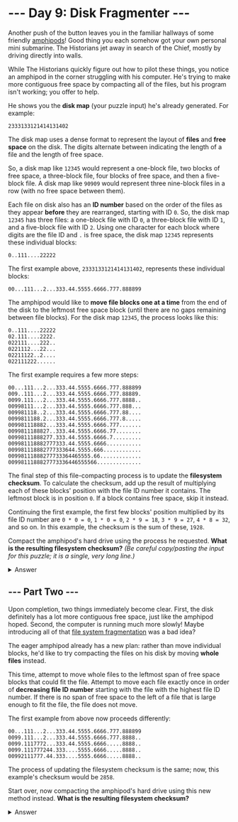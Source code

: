 # --- Day 9: Disk Fragmenter ---

Another push of the button leaves you in the familiar hallways of some
friendly [amphipods](https://adventofcode.com/2021/day/23)! Good thing you each somehow got your own personal mini
submarine. The Historians jet away in search of the Chief, mostly by driving directly into walls.

While The Historians quickly figure out how to pilot these things, you notice an amphipod in the corner struggling with
his computer. He's trying to make more contiguous free space by compacting all of the files, but his program isn't
working; you offer to help.

He shows you the **disk map** (your puzzle input) he's already generated. For example:

```
2333133121414131402
```

The disk map uses a dense format to represent the layout of **files** and **free space** on the disk. The digits
alternate between indicating the length of a file and the length of free space.

So, a disk map like `12345` would represent a one-block file, two blocks of free space, a three-block file, four blocks
of free space, and then a five-block file. A disk map like `90909` would represent three nine-block files in a row (with
no free space between them).

Each file on disk also has an **ID number** based on the order of the files as they appear **before** they are
rearranged, starting with ID `0`. So, the disk map `12345` has three files: a one-block file with ID `0`, a three-block
file with ID `1`, and a five-block file with ID `2`. Using one character for each block where digits are the file ID and
`.` is free space, the disk map `12345` represents these individual blocks:

```
0..111....22222
```

The first example above, `2333133121414131402`, represents these individual blocks:

```
00...111...2...333.44.5555.6666.777.888899
```

The amphipod would like to **move file blocks one at a time** from the end of the disk to the leftmost free space
block (until there are no gaps remaining between file blocks). For the disk map `12345`, the process looks like this:

```
0..111....22222
02.111....2222.
022111....222..
0221112...22...
02211122..2....
022111222......
```

The first example requires a few more steps:

```
00...111...2...333.44.5555.6666.777.888899
009..111...2...333.44.5555.6666.777.88889.
0099.111...2...333.44.5555.6666.777.8888..
00998111...2...333.44.5555.6666.777.888...
009981118..2...333.44.5555.6666.777.88....
0099811188.2...333.44.5555.6666.777.8.....
009981118882...333.44.5555.6666.777.......
0099811188827..333.44.5555.6666.77........
00998111888277.333.44.5555.6666.7.........
009981118882777333.44.5555.6666...........
009981118882777333644.5555.666............
00998111888277733364465555.66.............
0099811188827773336446555566..............
```

The final step of this file-compacting process is to update the **filesystem checksum**. To calculate the checksum, add
up the result of multiplying each of these blocks' position with the file ID number it contains. The leftmost block is
in position `0`. If a block contains free space, skip it instead.

Continuing the first example, the first few blocks' position multiplied by its file ID number are `0 * 0 = 0`,
`1 * 0 = 0`, `2 * 9 = 18`, `3 * 9 = 27`, `4 * 8 = 32`, and so on. In this example, the checksum is the sum of these,
`1928`.

Compact the amphipod's hard drive using the process he requested. **What is the resulting filesystem checksum?** _(Be
careful copy/pasting the input for this puzzle; it is a single, very long line.)_

<details><summary>Answer</summary>

Your puzzle answer was `6334655979668`.

</details>

## --- Part Two ---

Upon completion, two things immediately become clear. First, the disk definitely has a lot more contiguous free space,
just like the amphipod hoped. Second, the computer is running much more slowly! Maybe introducing all of
that [file system fragmentation](https://en.wikipedia.org/wiki/File_system_fragmentation) was a bad idea?

The eager amphipod already has a new plan: rather than move individual blocks, he'd like to try compacting the files on
his disk by moving **whole files** instead.

This time, attempt to move whole files to the leftmost span of free space blocks that could fit the file. Attempt to
move each file exactly once in order of **decreasing file ID number** starting with the file with the highest file ID
number. If there is no span of free space to the left of a file that is large enough to fit the file, the file does not
move.

The first example from above now proceeds differently:

```
00...111...2...333.44.5555.6666.777.888899
0099.111...2...333.44.5555.6666.777.8888..
0099.1117772...333.44.5555.6666.....8888..
0099.111777244.333....5555.6666.....8888..
00992111777.44.333....5555.6666.....8888..
```

The process of updating the filesystem checksum is the same; now, this example's checksum would be `2858`.

Start over, now compacting the amphipod's hard drive using this new method instead. **What is the resulting filesystem
checksum?**

<details><summary>Answer</summary>

Your puzzle answer was `6349492251099`.

</details>
